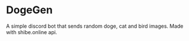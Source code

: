 # DogeGen
A simple discord bot that sends random doge, cat and bird images. Made with shibe.online api.
